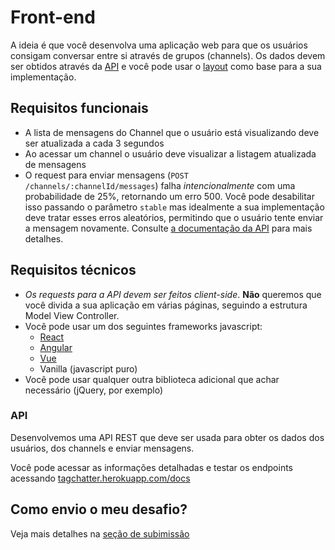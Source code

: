 # Front-end

A ideia é que você desenvolva uma aplicação web para que os usuários consigam conversar entre si através de grupos (channels). Os dados devem ser obtidos através da [API](#api) e você pode usar o [layout](layout) como base para a sua implementação.

## Requisitos funcionais
- A lista de mensagens do Channel que o usuário está visualizando deve ser atualizada a cada 3 segundos
- Ao acessar um channel o usuário deve visualizar a listagem atualizada de mensagens
- O request para enviar mensagens (`POST /channels/:channelId/messages`) falha *intencionalmente* com uma probabilidade de 25%, retornando um erro 500. Você pode desabilitar isso passando o parâmetro `stable` mas idealmente a sua implementação deve tratar esses erros aleatórios, permitindo que o usuário tente enviar a mensagem novamente. Consulte [a documentação da API](https://tagchatter.herokuapp.com/docs/#/channel/post_channels__channelId__messages) para mais detalhes.

## Requisitos técnicos
- *Os requests para a API devem ser feitos client-side*. **Não** queremos que você divida a sua aplicação em várias páginas, seguindo a estrutura Model View Controller.
- Você pode usar um dos seguintes frameworks javascript:
  - [React](https://reactjs.org/)
  - [Angular](https://angularjs.org/)
  - [Vue](https://vuejs.org/)
  - Vanilla (javascript puro)
- Você pode usar qualquer outra biblioteca adicional que achar necessário (jQuery, por exemplo)

### API
Desenvolvemos uma API REST que deve ser usada para obter os dados dos usuários, dos channels e enviar mensagens.

Você pode acessar as informações detalhadas e testar os endpoints acessando [tagchatter.herokuapp.com/docs](https://tagchatter.herokuapp.com/docs/)

## Como envio o meu desafio?
Veja mais detalhes na [seção de subimissão](https://github.com/tagview/tagchatter/blob/master/README.md#submiss%C3%A3o)
